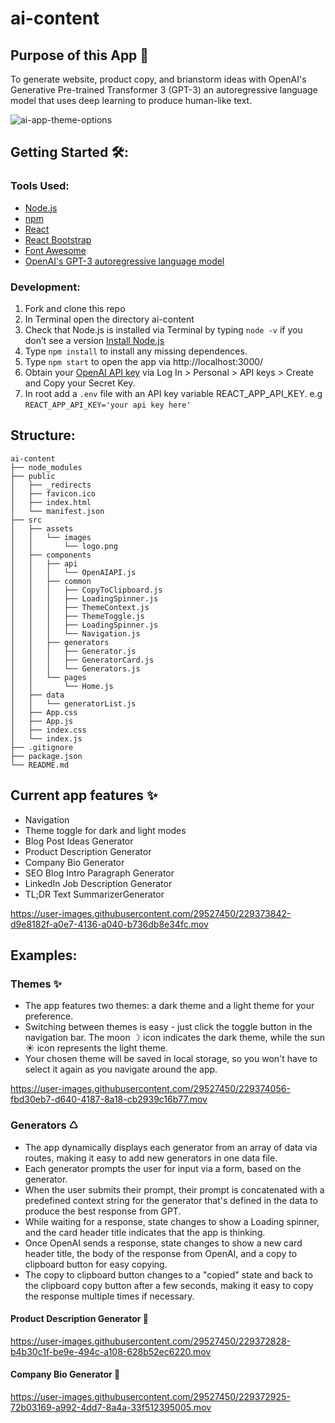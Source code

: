 # ai-content

## Purpose of this App 🤖

To generate website, product copy, and brianstorm ideas with OpenAI's Generative Pre-trained Transformer 3 (GPT-3) an autoregressive language model that uses deep learning to produce human-like text.

![ai-app-theme-options](https://user-images.githubusercontent.com/29527450/229376018-b5950288-cd76-407b-8a25-9649da34327c.jpg)


## Getting Started 🛠️: 

### Tools Used: 

- [Node.js](https://nodejs.org/)
- [npm](https://npmjs.com)
- [React](https://reactjs.org)
- [React Bootstrap](https://react-bootstrap.github.io)
- [Font Awesome](https://fontawesome.com/docs/web/use-with/react/)
- [OpenAI's GPT-3 autoregressive language model](https://openai.com/)

### Development:

1. Fork and clone this repo
3. In Terminal open the directory ai-content
4. Check that Node.js is installed via Terminal by typing `node -v` if you don’t see a version [Install Node.js](https://nodejs.org/en/ )
6. Type `npm install` to install any missing dependences. 
7. Type `npm start` to open the app via http://localhost:3000/
8. Obtain your [OpenAI API key](https://openai.com/api/) via Log In > Personal > API keys > Create and Copy your Secret Key. 
9. In root add a `.env` file with an API key variable REACT_APP_API_KEY. e.g `REACT_APP_API_KEY='your api key here'`

## Structure: 

```
ai-content
├── node_modules
├── public
│   ├── _redirects
│   ├── favicon.ico
│   ├── index.html
│   └── manifest.json
├── src
│   ├── assets
│   │   └── images
│   │       └── logo.png
│   ├── components
│   │   ├── api
│   │   │   └── OpenAIAPI.js
│   │   ├── common
│   │   │   ├── CopyToClipboard.js
│   │   │   ├── LoadingSpinner.js
│   │   │   ├── ThemeContext.js
│   │   │   ├── ThemeToggle.js
│   │   │   ├── LoadingSpinner.js
│   │   │   └── Navigation.js
│   │   ├── generators
│   │   │   ├── Generator.js
│   │   │   ├── GeneratorCard.js 
│   │   │   └── Generators.js
│   │   └── pages
│   │       └── Home.js
│   ├── data
│   │   └── generatorList.js
│   ├── App.css
│   ├── App.js
│   ├── index.css
│   └── index.js
├── .gitignore
├── package.json
└── README.md

```

## Current app features ✨

- Navigation
- Theme toggle for dark and light modes
- Blog Post Ideas Generator
- Product Description Generator
- Company Bio Generator
- SEO Blog Intro Paragraph Generator
- LinkedIn Job Description Generator
- TL;DR Text SummarizerGenerator

https://user-images.githubusercontent.com/29527450/229373842-d9e8182f-a0e7-4136-a040-b736db8e34fc.mov


## Examples: 

### Themes ✨

- The app features two themes: a dark theme and a light theme for your preference.
- Switching between themes is easy - just click the toggle button in the navigation bar. The moon ☽ icon indicates the dark theme, while the sun ☀️ icon represents the light theme.
- Your chosen theme will be saved in local storage, so you won't have to select it again as you navigate around the app.

https://user-images.githubusercontent.com/29527450/229374056-fbd30eb7-d640-4187-8a18-cb2939c16b77.mov


### Generators ♺

- The app dynamically displays each generator from an array of data via routes, making it easy to add new generators in one data file.
- Each generator prompts the user for input via a form, based on the generator.
- When the user submits their prompt, their prompt is concatenated with a predefined context string for the generator that's defined in the data to produce the best response from GPT.
- While waiting for a response, state changes to show a Loading spinner, and the card header title indicates that the app is thinking.
- Once OpenAI sends a response, state changes to show a new card header title, the body of the response from OpenAI, and a copy to clipboard button for easy copying.
- The copy to clipboard button changes to a "copied" state and back to the clipboard copy button after a few seconds, making it easy to copy the response multiple times if necessary.

#### Product Description Generator 🛒

https://user-images.githubusercontent.com/29527450/229372828-b4b30c1f-be9e-494c-a108-628b52ec6220.mov

#### Company Bio Generator 🛒

https://user-images.githubusercontent.com/29527450/229372925-72b03169-a992-4dd7-8a4a-33f512395005.mov
